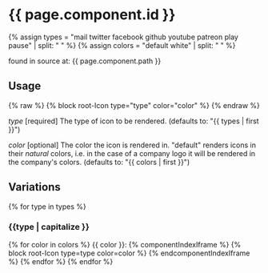 # {{ page.component.id }}
{% assign types = "mail twitter facebook github youtube patreon play pause" | split: " " %}
{% assign colors = "default white" | split: " " %}

found in source at: {{ page.component.path }}


## Usage

{% raw %}
  {% block root-Icon type="type" color="color" %}
{% endraw %}

*type* [required] The type of icon to be rendered. (defaults to: "{{ types | first }}")

*color* [optional] The color the icon is rendered in. "default" renders icons in their *natural* colors, i.e. in the case of a company logo it will be rendered in the company's colors. (defaults to: "{{ colors | first }}")


## Variations

{% for type in types %}
### {{type | capitalize }}

{% for color in colors %}
{{ color }}:
{% componentIndexIframe %}
  {% block root-Icon type=type color=color %}
{% endcomponentIndexIframe %}
{% endfor %}
{% endfor %}